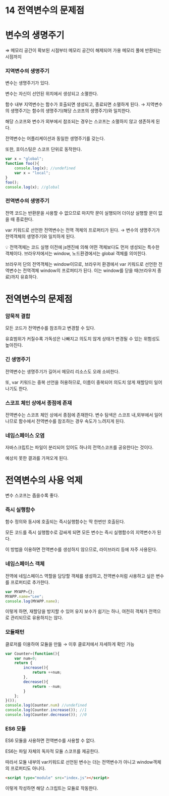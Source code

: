 # 14 전역변수의 문제점

# 변수의 생명주기

⇒ 메모리 공간이 확보된 시점부터 메모리 공간이 해제되어 가용 메모리 풀에 반환되는 시점까지

### 지역변수의 생명주기

변수는 생명주기가 있다.

변수는 자신이 선언된 위치에서 생성되고 소멸한다.

함수 내부 지역변수는 함수가 호출되면 생성되고, 종료되면 소멸하게 된다. → 지역변수의 생명주기는 함수의 생명주기(해당 스코프의 생명주기)와 일치한다. 

해당 스코프와 변수가 외부에서 참조되는 경우는 스코프는 소멸하지 않고 생존하게 된다.

전역변수는 어플리케이션과 동일한 생명주기를 갖는다.

또한, 호이스팅은 스코프 단위로 동작한다.

```jsx
var x = "global";
function foo(){
	console.log(x); //undefined
	var x = "local";
}
foo();
console.log(x); //global
```

### 전역변수의 생명주기

전역 코드는 반환문을 사용할 수 없으므로 마지막 문이 실행되어 더이상 실행할 문이 없을 때 종료한다.

var 키워드로 선언한 전역변수는 전역 객체의 프로퍼티가 된다. → 변수의 생명주기가 전역객체의 생명주기와 일치하게 된다.

<aside>
💡 전역객체는 코드 실행 이전에 js엔진에 의해 어떤 객체보다도 먼저 생성되는 특수한 객체이다. 브라우저에서는 window, 노드환경에서는 global 객체를 의미힌다.

</aside>

브라우저 단의 전역객체는 window이므로, 브라우저 환경에서 var 키워드로 선언한 전역변수는 전역객체 window의 프로퍼티가 된다. 이는 window를 닫을 때(브라우저 종료)까지 유효하다.

# 전역변수의 문제점

### 암묵적 결합

모든 코드가 전역변수를 참조하고 변경할 수 있다.

유효범위가 커질수록 가독성은 나빠지고 의도치 않게 상태가 변경될 수 있는 위험성도 높아진다.

### 긴 생명주기

전역변수는 생명주기가 길어서 메모리 리소스도 오래 소비한다. 

또, var 키워드는 중복 선언을 허용하므로, 이름이 중복되어 의도치 않게 재할당이 일어나기도 한다.

### 스코프 체인 상에서 종점에 존재

전역변수는 스코프 체인 상에서 종점에 존재한다. 변수 탐색은 스코프 내,외부에서 일어나므로 함수에서 전역변수를 참조하는 경우 속도가 느려지게 된다.

### 네임스페이스 오염

자바스크립트는 파일이 분리되어 있어도 하나의 전역스코프를 공유한다는 것이다.

예상치 못한 결과를 가져오게 된다.

# 전역변수의 사용 억제

변수 스코프는 좁을수록 좋다.

### 즉시 실행함수

함수 정의와 동시에 호출되는 즉시실행함수는 딱 한번만 호출된다.

모든 코드를 즉시 실행함수로 감싸게 되면 모든 변수는 즉시 실행함수의 지역변수가 된다.

이 방법을 이용하면 전역변수를 생성하지 않으므로, 라이브러리 등에 자주 사용된다.

### 네임스페이스 객체

전역에 네임스페이스 역할을 담당할 객체를 생성하고, 전역변수처럼 사용하고 싶은 변수를 프로퍼티로 추가한다.

```jsx
var MYAPP={};
MYAPP.name="Lee";
console.log(MYAPP.name);
```

이렇게 하면, 재할당을 방지할 수 있어 유지 보수가 쉽기는 하나, 여전히 객체가 전역으로 관리되므로 유용하지는 않다.

### 모듈패턴

클로저를 이용하여 모듈을 만듦 → 이후 클로저에서 자세하게 확인 가능

```jsx
var Counter=(function(){
	var num=0;
	return {
		increase(){
			return ++num;
		},
		decrease(){
			return --num;
		}
	};
}());
console.log(Counter.num) //undefined
console.log(Counter.increase()); //1
console.log(Counter.decrease()); //0
```

### ES6 모듈

ES6 모듈을 사용하면 전역변수를 사용할 수 없다.

ES6는 파일 자체의 독자적 모듈 스코프를 제공한다.

따라서 모듈 내부의 var키워드로 선언된 변수는 더는 전역변수가 아니고 window객체의 프로퍼티도 아니다.

```html
<script type="module" src="index.js"></script>
```

이렇게 작성하면 해당 스크립트는 모듈로 작동한다.